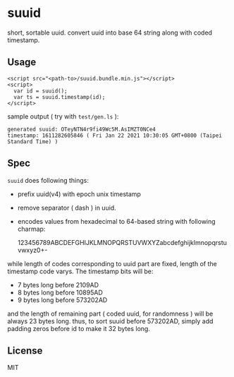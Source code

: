 # suuid

short, sortable uuid. convert uuid into base 64 string along with coded timestamp.



## Usage

    <script src="<path-to>/suuid.bundle.min.js"></script>
    <script>
      var id = suuid();
      var ts = suuid.timestamp(id);
    </script>

sample output ( try with `test/gen.ls` ):

    generated suuid: OTeyNTN4r9fi49Wc5M.AsIMZT0NCe4
    timestamp: 1611282605846 ( Fri Jan 22 2021 10:30:05 GMT+0800 (Taipei Standard Time) )


## Spec

`suuid` does following things:

 - prefix uuid(v4) with epoch unix timestamp 
 - remove separator ( dash ) in uuid.
 - encodes values from hexadecimal to 64-based string with following charmap:

    123456789ABCDEFGHIJKLMNOPQRSTUVWXYZabcdefghijklmnopqrstuvwxyz0+-

while length of codes corresponding to uuid part are fixed, length of the timestamp code varys. The timestamp bits will be:

 - 7 bytes long before 2109AD
 - 8 bytes long before 10895AD
 - 9 bytes long before 573202AD

and the length of remaining part ( coded uuid, for randomness ) will be always 23 bytes long. thus, to sort suuid before 573202AD, simply add padding zeros before id to make it 32 bytes long.


## License

MIT
